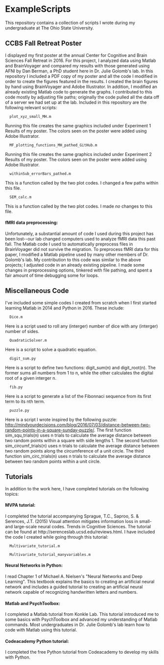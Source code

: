 # ExampleScripts
This repository contains a collection of scripts I wrote during my undergraduate at The Ohio State University.

<h2>CCBS Fall Retreat Poster </h2>
I displayed my first poster at the annual Center for Cognitive and Brain Sciences Fall Retreat in 2016. For this project, I analyzed data using Matlab and BrainVoyager and compared my results with those generated using AFNI by Dan Berman, a PhD student here in Dr. Julie Golomb's lab. In this repository I included a PDF copy of my poster and all the code I modified in order to create the figures featured in the results. I created the brain figures by hand using BrainVoyager and Adobe Illustrator. In addition, I modified an already existing Matlab code to generate the graphs. I contributed to this code mostly by adjusting file paths; originally the code pulled all the data off of a server we had set up at the lab. Included in this repository are the following relevant scripts:

      plot_xyz_small_MH.m
   Running this file creates the same graphics included under Experiment 1 Results of my poster. The colors seen on the poster were added using Adobe Illustrator. 
      
      MF_plotting_functions_MH_pathed_GitHub.m
   Running this file creates the same graphics included under Experiment 2 Results of my poster. The colors seen on the poster were added using Adobe Illustrator. 

      withinSub_errorBars_pathed.m
   This is a function called by the two plot codes. I changed a few paths within this file. 

      SEM_calc.m
   This is a function called by the two plot codes. I made <em>no</em> changes to this file. 

   <h4>fMRI data preprocessing:</h4>
Unfortunately, a substantial amount of code I used during this project has been lost--our lab changed computers used to analyze fMRI data this past fall. The Matlab code I used to automatically preprocess files in BrainVoyager did not survive the migration. To preprocess fMRI data for this paper, I modified a Matlab pipeline used by many other members of Dr. Golomb's lab. My contribution to this code was similar to the above projects; I adjusted code in an already existing pipeline. I made some changes in preprocessing options, tinkered with file pathing, and spent a fair amount of time debugging some for loops. 

<h2>Miscellaneous Code</h2> 
I've included some simple codes I created from scratch when I first started learning Matlab in 2014 and Python in 2016. These include: 

      Dice.m
   Here is a script used to roll any (interger) number of dice with any (interger) number of sides. 

      QuadraticSolver.m
   Here is a script to solve a quadratic equation. 

      digit_sum.py
   Here is a script to define two functions: digit_sum(n) and digit_root(n). The former sums all numbers from 1 to n, while the other calculates the digital root of a given interger n. 

      fib.py
   Here is a script to generate a list of the Fibonnaci sequence from its first term to its nth term. 

      puzzle.py
   Here is a script I wrote inspired by the following puzzle: http://mindyourdecisions.com/blog/2016/07/03/distance-between-two-random-points-in-a-square-sunday-puzzle/. The first function sim_squ_trials(n) uses n trials to calculate the average distance between two random points within a square with side lengths 1. The second function sim_circumf_trials(n) uses n trials to calculate the average distance between two random points along the circumference of a unit circle. The third function sim_circ_trials(n) uses n trials to calculate the average distance between two random points within a unit circle. 

<h2>Tutorials </h2>

In addition to the work here, I have completed tutorials on the following topics:
   
   <h4>MVPA tutorial: </h4>
   I completed the tutorial accompanying Sprague, T.C., Saproo, S. & Serences, J.T. (2015) Visual attention mitigates information loss in small- and large-scale neural codes. Trends in Cognitive Sciences. The tutorial can be found at http://serenceslab.ucsd.edu/reviews.html. I have included the code I created while going through this tutorial:
      
      Multivariate_tutorial.m
      
      Multivariate_tutorial_manyvariables.m
   
   <h4>Neural Networks in Python: </h4>
   I read Chapter 1 of Michael A. Nielsen's "Neural Networks and Deep Learning". This textbook explains the basics to creating an artificial neural network and includes a guided tutorial to creating an artificial neural network capable of recognizing handwritten letters and numbers. 
   
   <h4>Matlab and PsychToolbox: </h4>
   I completed a Matlab tutorial from Konkle Lab. This tutorial introduced me to some basics with PsychToolbox and advanced my understanding of Matlab commands. Most undergraduates in Dr. Julie Golomb's lab learn how to code with Matlab using this tutorial. 
   
   <h4>Codeacademy Python tutorial: </h4>
   I completed the free Python tutorial from Codeacademy to develop my skills with Python.  
